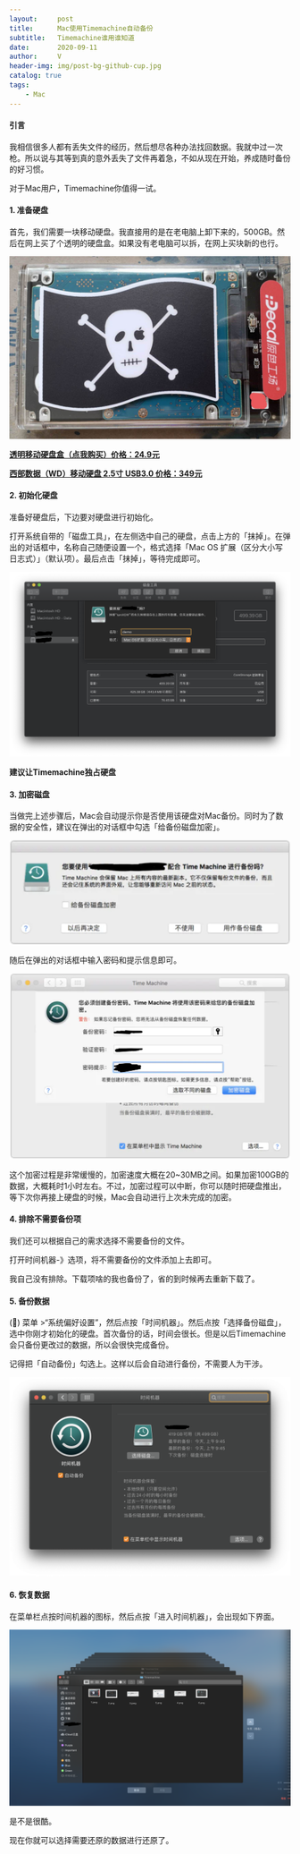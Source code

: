```yaml
---
layout:     post
title:      Mac使用Timemachine自动备份
subtitle:   Timemachine谁用谁知道
date:       2020-09-11
author:     V
header-img: img/post-bg-github-cup.jpg
catalog: true
tags:
    - Mac
---
```


#### 引言

我相信很多人都有丢失文件的经历，然后想尽各种办法找回数据。我就中过一次枪。所以说与其等到真的意外丢失了文件再着急，不如从现在开始，养成随时备份的好习惯。

对于Mac用户，Timemachine你值得一试。

#### 1. 准备硬盘

首先，我们需要一块移动硬盘。我直接用的是在老电脑上卸下来的，500GB。然后在网上买了个透明的硬盘盒。如果没有老电脑可以拆，在网上买块新的也行。

![](/img/Timemachine/1.jpeg)

**[透明移动硬盘盒（点我购买）价格：24.9元](https://union-click.jd.com/jdc?e=&p=AyIGZRtfEAQTBVwdWh0yFgBSHV4UBhQAUhJrUV1KWQorAlBHU0VeBUVNR0ZbSkdETlcNVQtHRVNSUVNLXANBRA1XB14DS10cQQVYD21XHgNSHF0QAxYBUhxSJXxqfCVIC3AAdwFPcyx2fRJkIU1BfUQeC2UaaxUDEwRWHVgRChs3ZRtcJUN8B1QaWRcBFgZlGmsVBhoPXB1SFQUVA1ceaxICGzdVH1wRABcGXBtdFGxTRAcrayUBIjdlG2sWMlBpVxxcFgVGBlRLXkECFwFRHVIVBkJUBh5dRwMaDlVJCBAyEAZUH1I%3D)**

**[西部数据（WD）移动硬盘 2.5寸 USB3.0 价格：349元](https://union-click.jd.com/jdc?e=&p=AyIGZRNdEQoXAV0eUyUGFAZcG1wcBRAPXSsfSlpMWGVCHlBDUAxLBQNQVk4YCQQAQB1AWQkFHUVBRhkSQw9THUJVEEMFSgxUVxZPI0AOFgFUElsSCxUFXRNrRVRlZwB%2FG0tiRWEiQzxLemEAA0tTUw4eN1QrWxQDEQRTGF8dCyI3VRxrVGwVDlceWiUDIgdRE1McCxMGXB5ZEQQiAFUSaxUGFQNXHlocAhQGO1oYRzIiN1YrayUCIgRlWTUXBkUOUxNfFFUbV1AeWxMLGwABTwwcVRIAUxlbHQFCVWUZWhQGGw%3D%3D)**

#### 2. 初始化硬盘

准备好硬盘后，下边要对硬盘进行初始化。

打开系统自带的「磁盘工具」，在左侧选中自己的硬盘，点击上方的「抹掉」。在弹出的对话框中，名称自己随便设置一个，格式选择「Mac OS 扩展（区分大小写 日志式）」（默认项）。最后点击「抹掉」，等待完成即可。

![](/img/Timemachine/2.png)

**建议让Timemachine独占硬盘**

#### 3. 加密磁盘

当做完上述步骤后，Mac会自动提示你是否使用该硬盘对Mac备份。同时为了数据的安全性，建议在弹出的对话框中勾选「给备份磁盘加密」。

![](/img/Timemachine/4.png)

随后在弹出的对话框中输入密码和提示信息即可。

![](/img/Timemachine/5.png)

这个加密过程是非常缓慢的，加密速度大概在20~30MB之间。如果加密100GB的数据，大概耗时1小时左右。不过，加密过程可以中断，你可以随时把硬盘推出，等下次你再接上硬盘的时候，Mac会自动进行上次未完成的加密。

#### 4. 排除不需要备份项

我们还可以根据自己的需求选择不需要备份的文件。

打开时间机器-》选项，将不需要备份的文件添加上去即可。

我自己没有排除。下载项啥的我也备份了，省的到时候再去重新下载了。

#### 5. 备份数据

() 菜单 >“系统偏好设置”，然后点按「时间机器」。然后点按「选择备份磁盘」，选中你刚才初始化的硬盘。首次备份的话，时间会很长。但是以后Timemachine会只备份更改过的数据，所以会很快完成备份。

记得把「自动备份」勾选上。这样以后会自动进行备份，不需要人为干涉。

![](/img/Timemachine/6.png)

#### 6. 恢复数据

在菜单栏点按时间机器的图标，然后点按「进入时间机器」，会出现如下界面。

![](/img/Timemachine/7.png)

是不是很酷。

现在你就可以选择需要还原的数据进行还原了。





